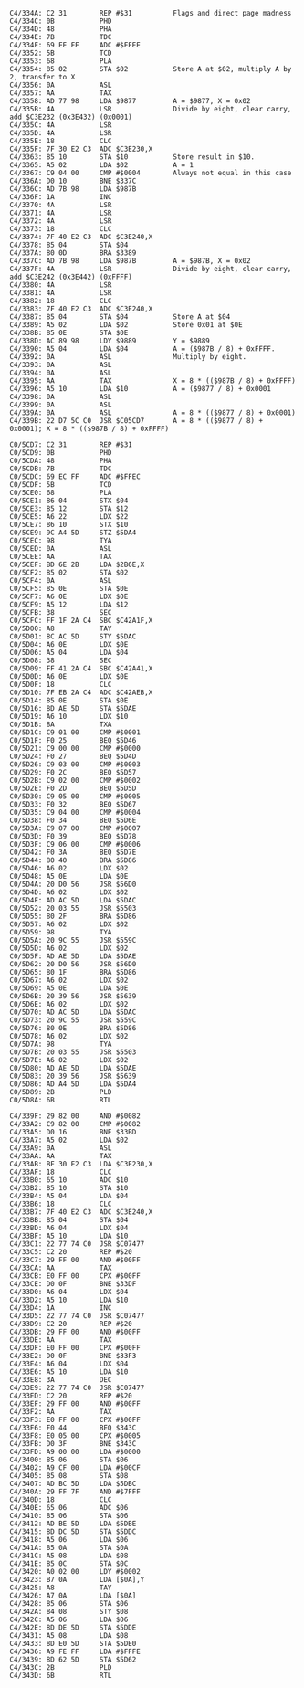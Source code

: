     C4/334A: C2 31        REP #$31          Flags and direct page madness
    C4/334C: 0B           PHD
    C4/334D: 48           PHA
    C4/334E: 7B           TDC
    C4/334F: 69 EE FF     ADC #$FFEE
    C4/3352: 5B           TCD
    C4/3353: 68           PLA
    C4/3354: 85 02        STA $02           Store A at $02, multiply A by 2, transfer to X
    C4/3356: 0A           ASL
    C4/3357: AA           TAX
    C4/3358: AD 77 98     LDA $9877         A = $9877, X = 0x02
    C4/335B: 4A           LSR               Divide by eight, clear carry, add $C3E232 (0x3E432) (0x0001)
    C4/335C: 4A           LSR
    C4/335D: 4A           LSR
    C4/335E: 18           CLC
    C4/335F: 7F 30 E2 C3  ADC $C3E230,X
    C4/3363: 85 10        STA $10           Store result in $10.
    C4/3365: A5 02        LDA $02           A = 1
    C4/3367: C9 04 00     CMP #$0004        Always not equal in this case
    C4/336A: D0 10        BNE $337C
    C4/336C: AD 7B 98     LDA $987B
    C4/336F: 1A           INC
    C4/3370: 4A           LSR
    C4/3371: 4A           LSR
    C4/3372: 4A           LSR
    C4/3373: 18           CLC
    C4/3374: 7F 40 E2 C3  ADC $C3E240,X
    C4/3378: 85 04        STA $04
    C4/337A: 80 0D        BRA $3389
    C4/337C: AD 7B 98     LDA $987B         A = $987B, X = 0x02
    C4/337F: 4A           LSR               Divide by eight, clear carry, add $C3E242 (0x3E442) (0xFFFF)
    C4/3380: 4A           LSR
    C4/3381: 4A           LSR
    C4/3382: 18           CLC
    C4/3383: 7F 40 E2 C3  ADC $C3E240,X
    C4/3387: 85 04        STA $04           Store A at $04
    C4/3389: A5 02        LDA $02           Store 0x01 at $0E
    C4/338B: 85 0E        STA $0E
    C4/338D: AC 89 98     LDY $9889         Y = $9889
    C4/3390: A5 04        LDA $04           A = ($987B / 8) + 0xFFFF.
    C4/3392: 0A           ASL               Multiply by eight.
    C4/3393: 0A           ASL
    C4/3394: 0A           ASL
    C4/3395: AA           TAX               X = 8 * (($987B / 8) + 0xFFFF)
    C4/3396: A5 10        LDA $10           A = ($9877 / 8) + 0x0001
    C4/3398: 0A           ASL
    C4/3399: 0A           ASL
    C4/339A: 0A           ASL               A = 8 * (($9877 / 8) + 0x0001)
    C4/339B: 22 D7 5C C0  JSR $C05CD7       A = 8 * (($9877 / 8) + 0x0001); X = 8 * (($987B / 8) + 0xFFFF)

    C0/5CD7: C2 31        REP #$31
    C0/5CD9: 0B           PHD
    C0/5CDA: 48           PHA
    C0/5CDB: 7B           TDC
    C0/5CDC: 69 EC FF     ADC #$FFEC
    C0/5CDF: 5B           TCD
    C0/5CE0: 68           PLA
    C0/5CE1: 86 04        STX $04
    C0/5CE3: 85 12        STA $12
    C0/5CE5: A6 22        LDX $22
    C0/5CE7: 86 10        STX $10
    C0/5CE9: 9C A4 5D     STZ $5DA4
    C0/5CEC: 98           TYA
    C0/5CED: 0A           ASL
    C0/5CEE: AA           TAX
    C0/5CEF: BD 6E 2B     LDA $2B6E,X
    C0/5CF2: 85 02        STA $02
    C0/5CF4: 0A           ASL
    C0/5CF5: 85 0E        STA $0E
    C0/5CF7: A6 0E        LDX $0E
    C0/5CF9: A5 12        LDA $12
    C0/5CFB: 38           SEC
    C0/5CFC: FF 1F 2A C4  SBC $C42A1F,X
    C0/5D00: A8           TAY
    C0/5D01: 8C AC 5D     STY $5DAC
    C0/5D04: A6 0E        LDX $0E
    C0/5D06: A5 04        LDA $04
    C0/5D08: 38           SEC
    C0/5D09: FF 41 2A C4  SBC $C42A41,X
    C0/5D0D: A6 0E        LDX $0E
    C0/5D0F: 18           CLC
    C0/5D10: 7F EB 2A C4  ADC $C42AEB,X
    C0/5D14: 85 0E        STA $0E
    C0/5D16: 8D AE 5D     STA $5DAE
    C0/5D19: A6 10        LDX $10
    C0/5D1B: 8A           TXA
    C0/5D1C: C9 01 00     CMP #$0001
    C0/5D1F: F0 25        BEQ $5D46
    C0/5D21: C9 00 00     CMP #$0000
    C0/5D24: F0 27        BEQ $5D4D
    C0/5D26: C9 03 00     CMP #$0003
    C0/5D29: F0 2C        BEQ $5D57
    C0/5D2B: C9 02 00     CMP #$0002
    C0/5D2E: F0 2D        BEQ $5D5D
    C0/5D30: C9 05 00     CMP #$0005
    C0/5D33: F0 32        BEQ $5D67
    C0/5D35: C9 04 00     CMP #$0004
    C0/5D38: F0 34        BEQ $5D6E
    C0/5D3A: C9 07 00     CMP #$0007
    C0/5D3D: F0 39        BEQ $5D78
    C0/5D3F: C9 06 00     CMP #$0006
    C0/5D42: F0 3A        BEQ $5D7E
    C0/5D44: 80 40        BRA $5D86
    C0/5D46: A6 02        LDX $02
    C0/5D48: A5 0E        LDA $0E
    C0/5D4A: 20 D0 56     JSR $56D0
    C0/5D4D: A6 02        LDX $02
    C0/5D4F: AD AC 5D     LDA $5DAC
    C0/5D52: 20 03 55     JSR $5503
    C0/5D55: 80 2F        BRA $5D86
    C0/5D57: A6 02        LDX $02
    C0/5D59: 98           TYA
    C0/5D5A: 20 9C 55     JSR $559C
    C0/5D5D: A6 02        LDX $02
    C0/5D5F: AD AE 5D     LDA $5DAE
    C0/5D62: 20 D0 56     JSR $56D0
    C0/5D65: 80 1F        BRA $5D86
    C0/5D67: A6 02        LDX $02
    C0/5D69: A5 0E        LDA $0E
    C0/5D6B: 20 39 56     JSR $5639
    C0/5D6E: A6 02        LDX $02
    C0/5D70: AD AC 5D     LDA $5DAC
    C0/5D73: 20 9C 55     JSR $559C
    C0/5D76: 80 0E        BRA $5D86
    C0/5D78: A6 02        LDX $02
    C0/5D7A: 98           TYA
    C0/5D7B: 20 03 55     JSR $5503
    C0/5D7E: A6 02        LDX $02
    C0/5D80: AD AE 5D     LDA $5DAE
    C0/5D83: 20 39 56     JSR $5639
    C0/5D86: AD A4 5D     LDA $5DA4
    C0/5D89: 2B           PLD
    C0/5D8A: 6B           RTL

    C4/339F: 29 82 00     AND #$0082
    C4/33A2: C9 82 00     CMP #$0082
    C4/33A5: D0 16        BNE $33BD
    C4/33A7: A5 02        LDA $02
    C4/33A9: 0A           ASL
    C4/33AA: AA           TAX
    C4/33AB: BF 30 E2 C3  LDA $C3E230,X
    C4/33AF: 18           CLC
    C4/33B0: 65 10        ADC $10
    C4/33B2: 85 10        STA $10
    C4/33B4: A5 04        LDA $04
    C4/33B6: 18           CLC
    C4/33B7: 7F 40 E2 C3  ADC $C3E240,X
    C4/33BB: 85 04        STA $04
    C4/33BD: A6 04        LDX $04
    C4/33BF: A5 10        LDA $10
    C4/33C1: 22 77 74 C0  JSR $C07477
    C4/33C5: C2 20        REP #$20
    C4/33C7: 29 FF 00     AND #$00FF
    C4/33CA: AA           TAX
    C4/33CB: E0 FF 00     CPX #$00FF
    C4/33CE: D0 0F        BNE $33DF
    C4/33D0: A6 04        LDX $04
    C4/33D2: A5 10        LDA $10
    C4/33D4: 1A           INC
    C4/33D5: 22 77 74 C0  JSR $C07477
    C4/33D9: C2 20        REP #$20
    C4/33DB: 29 FF 00     AND #$00FF
    C4/33DE: AA           TAX
    C4/33DF: E0 FF 00     CPX #$00FF
    C4/33E2: D0 0F        BNE $33F3
    C4/33E4: A6 04        LDX $04
    C4/33E6: A5 10        LDA $10
    C4/33E8: 3A           DEC
    C4/33E9: 22 77 74 C0  JSR $C07477
    C4/33ED: C2 20        REP #$20
    C4/33EF: 29 FF 00     AND #$00FF
    C4/33F2: AA           TAX
    C4/33F3: E0 FF 00     CPX #$00FF
    C4/33F6: F0 44        BEQ $343C
    C4/33F8: E0 05 00     CPX #$0005
    C4/33FB: D0 3F        BNE $343C
    C4/33FD: A9 00 00     LDA #$0000
    C4/3400: 85 06        STA $06
    C4/3402: A9 CF 00     LDA #$00CF
    C4/3405: 85 08        STA $08
    C4/3407: AD BC 5D     LDA $5DBC
    C4/340A: 29 FF 7F     AND #$7FFF
    C4/340D: 18           CLC
    C4/340E: 65 06        ADC $06
    C4/3410: 85 06        STA $06
    C4/3412: AD BE 5D     LDA $5DBE
    C4/3415: 8D DC 5D     STA $5DDC
    C4/3418: A5 06        LDA $06
    C4/341A: 85 0A        STA $0A
    C4/341C: A5 08        LDA $08
    C4/341E: 85 0C        STA $0C
    C4/3420: A0 02 00     LDY #$0002
    C4/3423: B7 0A        LDA [$0A],Y
    C4/3425: A8           TAY
    C4/3426: A7 0A        LDA [$0A]
    C4/3428: 85 06        STA $06
    C4/342A: 84 08        STY $08
    C4/342C: A5 06        LDA $06
    C4/342E: 8D DE 5D     STA $5DDE
    C4/3431: A5 08        LDA $08
    C4/3433: 8D E0 5D     STA $5DE0
    C4/3436: A9 FE FF     LDA #$FFFE
    C4/3439: 8D 62 5D     STA $5D62
    C4/343C: 2B           PLD
    C4/343D: 6B           RTL
